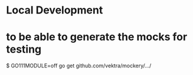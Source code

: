 # Local Development 

# to be able to generate the mocks for testing
$ GO111MODULE=off go get github.com/vektra/mockery/.../